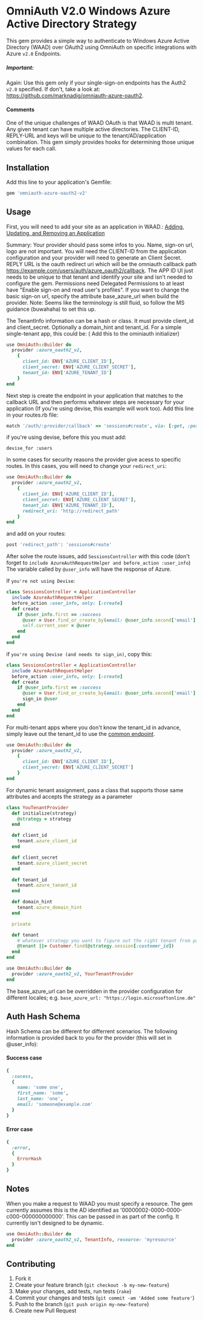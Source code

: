 # OmniAuth V2.0 Windows Azure Active Directory Strategy

This gem provides a simple way to authenticate to Windows Azure Active Directory (WAAD) over OAuth2 using OmniAuth on specific integrations with Azure `v2.0` Endpoints.

##### Important: 
Again: Use this gem only if your single-sign-on endpoints has the Auth2 `v2.0` specified. If don't, take a look at: https://github.com/marknadig/omniauth-azure-oauth2.
#### Comments
One of the unique challenges of WAAD OAuth is that WAAD is multi tenant. Any given tenant can have multiple active
directories. The CLIENT-ID, REPLY-URL and keys will be unique to the tenant/AD/application combination. This gem simply
provides hooks for determining those unique values for each call.

## Installation

Add this line to your application's Gemfile:

```ruby
gem 'omniauth-azure-oauth2-v2'
```

## Usage

First, you will need to add your site as an application in WAAD.:
[Adding, Updating, and Removing an Application](https://docs.microsoft.com/en-us/azure/active-directory/develop/)

Summary:
Your provider should pass some infos to you. Name, sign-on url, logo are not important.  You will need the CLIENT-ID from the application configuration and your provider will need to generate an Client Secret.  REPLY URL is the oauth redirect uri which will be the omniauth callback path https://example.com/users/auth/azure_oauth2/callback. The APP ID UI just needs to be unique to that tenant and identify your site and isn't needed to configure the gem.
Permissions need Delegated Permissions to at least have "Enable sign-on and read user's profiles".
If you want to change the basic sign-on url, specify the attribute base_azure_url when build the provider.
Note: Seems like the terminology is still fluid, so follow the MS guidance (buwahaha) to set this up.

The TenantInfo information can be a hash or class. It must provide client_id and client_secret.
Optionally a domain_hint and tenant_id. For a simple single-tenant app, this could be:
( Add this to the ominiauth initializer)
```ruby
use OmniAuth::Builder do
  provider :azure_oauth2_v2,
    {
      client_id: ENV['AZURE_CLIENT_ID'],
      client_secret: ENV['AZURE_CLIENT_SECRET'],
      tenant_id: ENV['AZURE_TENANT_ID']
    }
end
```

Next step is create the endpoint in your application that matches to the callback URL and then performs whatever steps are necessary for your application (If you're using devise, this example will work too). Add this line in your routes.rb file:
```ruby
match '/auth/:provider/callback' => 'sessions#create', via: [:get, :post]
````

if you're using devise, before this you must add:
```
devise_for :users
```

In some cases for security reasons the provider give acess to specific routes. In this cases, you will need to change your `redirect_uri`:
```ruby 
use OmniAuth::Builder do
  provider :azure_oauth2_v2,
    {
      client_id: ENV['AZURE_CLIENT_ID'],
      client_secret: ENV['AZURE_CLIENT_SECRET'],
      tenant_id: ENV['AZURE_TENANT_ID'],
      redirect_uri: 'http://redirect_path'
    }
end
```
and add on your routes:
```ruby 
post 'redirect_path': 'sessions#create'
```

After solve the route issues, add `SessionsController` with this code (don't forget to `include AzureAuthRequestHelper and before_action :user_info`)
The variable called by `@user_info` will have the response of Azure.

If `you're not using Devise`:
```ruby
class SessionsController < ApplicationController
  include AzureAuthRequestHelper
  before_action :user_info, only: [:create]
  def create
    if @user_info.first == :success
      @user = User.find_or_create_by(email: @user_info.second['email'].downcase)
      self.current_user = @user
    end
  end
end
```
if `you're using Devise (and needs to sign_in)`, copy this:
```ruby
class SessionsController < ApplicationController
  include AzureAuthRequestHelper
  before_action :user_info, only: [:create]
  def create
    if @user_info.first == :success
      @user = User.find_or_create_by(email: @user_info.second['email'].downcase)
      sign_in @user
    end
  end
end
```

For multi-tenant apps where you don't know the tenant_id in advance, simply leave out the tenant_id to use the 
[common endpoint](http://msdn.microsoft.com/en-us/library/azure/dn645542.aspx).

```ruby
use OmniAuth::Builder do
  provider :azure_oauth2_v2,
    {
      client_id: ENV['AZURE_CLIENT_ID'],
      client_secret: ENV['AZURE_CLIENT_SECRET']
    }
end
```

For dynamic tenant assignment, pass a class that supports those same attributes and accepts the strategy as a parameter

```ruby
class YouTenantProvider
  def initialize(strategy)
    @strategy = strategy
  end

  def client_id
    tenant.azure_client_id
  end

  def client_secret
    tenant.azure_client_secret
  end

  def tenant_id
    tenant.azure_tanant_id
  end

  def domain_hint
    tenant.azure_domain_hint
  end

  private

  def tenant
    # whatever strategy you want to figure out the right tenant from params/session
    @tenant ||= Customer.find(@strategy.session[:customer_id])
  end
end

use OmniAuth::Builder do
  provider :azure_oauth2_v2, YourTenantProvider
end
```

The base_azure_url can be overridden in the provider configuration for different locales; e.g. `base_azure_url: "https://login.microsoftonline.de"`


## Auth Hash Schema
Hash Schema can be different for differrent scenarios.
The following information is provided back to you for the provider (this will set in @user_info):
#### Success case
```ruby
{
  :sucess,
  {
    name: 'some one',
    first_name: 'some',
    last_name: 'one',
    email: 'someone@example.com'
  }
}
````
#### Error case
```ruby
{
  :error,
  {
    ErrorHash
  }
}
```
## Notes

When you make a request to WAAD you must specify a resource. The gem currently assumes this is the AD identified as '00000002-0000-0000-c000-000000000000'.
This can be passed in as part of the config. It currently isn't designed to be dynamic.

```ruby
use OmniAuth::Builder do
  provider :azure_oauth2_v2, TenantInfo, resource: 'myresource'
end
```

## Contributing

1. Fork it
2. Create your feature branch (`git checkout -b my-new-feature`)
3. Make your changes, add tests, run tests (`rake`)
4. Commit your changes and tests  (`git commit -am 'Added some feature'`)
5. Push to the branch (`git push origin my-new-feature`)
6. Create new Pull Request